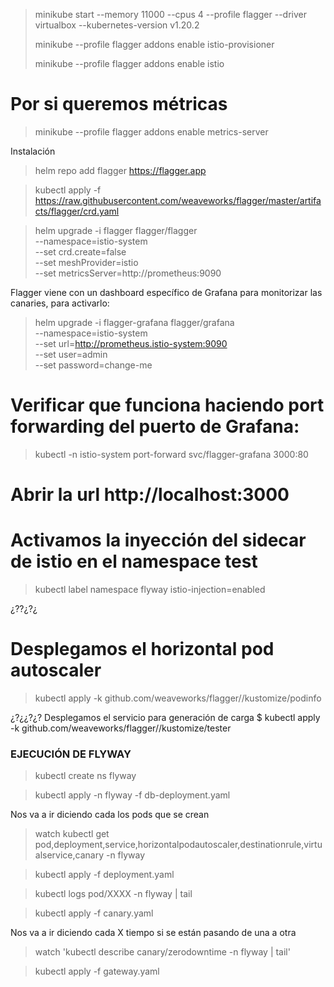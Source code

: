 

> minikube start --memory 11000 --cpus 4 --profile flagger --driver virtualbox --kubernetes-version v1.20.2
> 
> minikube --profile flagger addons enable istio-provisioner
> 
> minikube --profile flagger addons enable istio

# Por si queremos métricas
> minikube --profile flagger addons enable metrics-server


Instalación
> helm repo add flagger https://flagger.app

> kubectl apply -f https://raw.githubusercontent.com/weaveworks/flagger/master/artifacts/flagger/crd.yaml

> helm upgrade -i flagger flagger/flagger \
 --namespace=istio-system \
 --set crd.create=false \
 --set meshProvider=istio \
 --set metricsServer=http://prometheus:9090


Flagger viene con un dashboard específico de Grafana para monitorizar las canaries, para activarlo:
> helm upgrade -i flagger-grafana flagger/grafana \
 --namespace=istio-system \
 --set url=http://prometheus.istio-system:9090 \
 --set user=admin \
 --set password=change-me

# Verificar que funciona haciendo port forwarding del puerto de Grafana:
> kubectl -n istio-system port-forward svc/flagger-grafana 3000:80
> 
# Abrir la url http://localhost:3000


# Activamos la inyección del sidecar de istio en el namespace test
> kubectl label namespace flyway istio-injection=enabled

¿??¿?¿
# Desplegamos el horizontal pod autoscaler
> kubectl apply -k github.com/weaveworks/flagger//kustomize/podinfo


¿?¿¿?¿?
Desplegamos el servicio para generación de carga
$ kubectl apply -k github.com/weaveworks/flagger//kustomize/tester





### EJECUCIÓN DE FLYWAY

> kubectl create ns flyway

> kubectl apply -n flyway -f db-deployment.yaml 

Nos va a ir diciendo cada los pods que se crean
> watch kubectl get pod,deployment,service,horizontalpodautoscaler,destinationrule,virtualservice,canary -n flyway



> kubectl apply -f deployment.yaml 

> kubectl logs pod/XXXX -n flyway | tail 





> kubectl apply -f canary.yaml 


Nos va a ir diciendo cada X tiempo si se están pasando de una a otra
> watch 'kubectl describe canary/zerodowntime -n flyway | tail'





> kubectl apply -f gateway.yaml 
